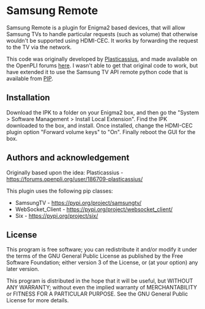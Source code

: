 # Samsung Remote

Samsung Remote is a plugin for Enigma2 based devices, that will allow Samsung TVs to handle particular requests (such as volume) that otherwise wouldn't be supported using HDMI-CEC.  It works by forwarding the request to the TV via the network.

This code was originally developed by [Plasticassius](https://sourceforge.net/u/gutemine/profile), and made available on the OpenPLI forums [here](https://forums.openpli.org/topic/65041-do-tvs-handle-hdmi-cec-forward-volume-keys/).  I wasn't able to get that original code to work, but have extended it to use the Samsung TV API remote python code that is available from [PIP](https://pypi.org/project/samsungtv/#description).

## Installation

Download the IPK to a folder on your Enigma2 box, and then go the "System > Software Management > Install Local Extension".  Find the IPK downloaded to the box, and install.  Once installed, change the HDMI-CEC plugin option "Forward volume keys" to "On".  Finally reboot the GUI for the box.

## Authors and acknowledgement

Originally based upon the idea:
Plasticassius - <https://forums.openpli.org/user/186709-plasticassius/>

This plugin uses the following pip classes:
* SamsungTV - <https://pypi.org/project/samsungtv/>
* WebSocket_Client - <https://pypi.org/project/websocket_client/>
* Six - <https://pypi.org/project/six/>

## License
This program is free software; you can redistribute it and/or modify it under the terms of the GNU General Public License as published by the Free Software Foundation; either version 3 of the License, or (at your option) any later version.

This program is distributed in the hope that it will be useful, but WITHOUT ANY WARRANTY; without even the implied warranty of MERCHANTABILITY or FITNESS FOR A PARTICULAR PURPOSE.  See the GNU General Public License for more details.